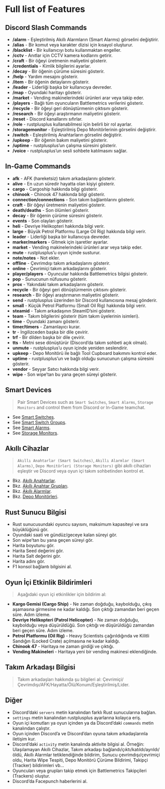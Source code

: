 # Full list of Features

## Discord Slash Commands
- **/alarm** - Eşleştirilmiş Akıllı Alarmların (Smart Alarms) görselini değiştirir.
- **/alias** - Bir komut veya karakter dizisi için kısayol oluşturur.
- **/blacklist** - Bir kullanıcıyı botu kullanmaktan engeller.
- **/cctv** - Anıtlar için CCTV kamera kodlarını getirir.
- **/craft** - Bir öğeyi üretmenin maliyetini gösterir.
- **/credentials** - Kimlik bilgilerini ayarlar.
- **/decay** - Bir öğenin çürüme süresini gösterir.
- **/help** - Yardım mesajını gösterir.
- **/item** - Bir öğenin detaylarını gösterir.
- **/leader** - Liderliği başka bir kullanıcıya devreder.
- **/map** - Oyundaki haritayı gösterir.
- **/market** - Vending makinelerindeki ürünleri arar veya takip eder.
- **/players** - Bağlı tüm oyuncuların Battlemetrics verilerini gösterir.
- **/recycle** - Bir öğeyi geri dönüştürmenin çıktısını gösterir.
- **/research** - Bir öğeyi araştırmanın maliyetini gösterir.
- **/reset** - Discord kanallarını sıfırlar.
- **/role** - rustplusplus kullanabilmesi için belirli bir rol ayarlar.
- **/storagemonitor** - Eşleştirilmiş Depo Monitörlerinin görselini değiştirir.
- **/switch** - Eşleştirilmiş Anahtarların görselini değiştirir.
- **/upkeep** - Bir öğenin bakım maliyetini gösterir.
- **/uptime** - rustplusplus’un çalışma süresini gösterir.
- **/voice** - rustplusplus’un sesli sohbete katılmasını sağlar.

## In-Game Commands
- **afk** - AFK (hareketsiz) takım arkadaşlarını gösterir.
- **alive** - En uzun süredir hayatta olan kişiyi gösterir.
- **cargo** - Cargoship hakkında bilgi gösterir.
- **chinook** - Chinook 47 hakkında bilgi gösterir.
- **connection/connections** - Son takım bağlantılarını gösterir.
- **craft** - Bir öğeyi üretmenin maliyetini gösterir.
- **death/deaths** - Son ölümleri gösterir.
- **decay** - Bir öğenin çürüme süresini gösterir.
- **events** - Son olayları gösterir.
- **heli** - Devriye Helikopteri hakkında bilgi verir.
- **large** - Büyük Petrol Platformu (Large Oil Rig) hakkında bilgi verir.
- **leader** - Liderliği başka bir kullanıcıya devreder.
- **marker/markers** - Gitmek için işaretler ayarlar.
- **market** - Vending makinelerindeki ürünleri arar veya takip eder.
- **mute** - rustplusplus’u oyun içinde susturur.
- **note/notes** - Not ekler.
- **offline** - Çevrimdışı takım arkadaşlarını gösterir.
- **online** - Çevrimiçi takım arkadaşlarını gösterir.
- **player/players** - Oyuncular hakkında Battlemetrics bilgisi gösterir.
- **pop** - Sunucunun nüfusunu gösterir.
- **prox** - Yakındaki takım arkadaşlarını gösterir.
- **recycle** - Bir öğeyi geri dönüştürmenin çıktısını gösterir.
- **research** - Bir öğeyi araştırmanın maliyetini gösterir.
- **send** - rustplusplus üzerinden bir Discord kullanıcısına mesaj gönderir.
- **small** - Küçük Petrol Platformu (Small Oil Rig) hakkında bilgi verir.
- **steamid** - Takım arkadaşının SteamID’sini gösterir.
- **team** - Takım bilgilerini gösterir (tüm takım üyelerinin isimleri).
- **time** - Oyundaki zamanı gösterir.
- **timer/timers** - Zamanlayıcı kurar.
- **tr** - İngilizceden başka bir dile çevirir.
- **trf** - Bir dilden başka bir dile çevirir.
- **tts** - Metni sese dönüştürür (Discord’da takım sohbeti açık olmalı).
- **unmute** - rustplusplus’u oyun içinde yeniden seslendirir.
- **upkeep** - Depo Monitörü ile bağlı Tool Cupboard bakımını kontrol eder.
- **uptime** - rustplusplus’un ve bağlı olduğu sunucunun çalışma süresini gösterir.
- **vendor** - Seyyar Satıcı hakkında bilgi verir.
- **wipe** - Son wipe’tan bu yana geçen süreyi gösterir.


## Smart Devices
> Pair Smart Devices such as `Smart Switches`, `Smart Alarms`, `Storage Monitors` and control them from Discord or In-Game teamchat.

- See [Smart Switches](smart_devices.md#smart-switches).
- See [Smart Switch Groups](smart_devices.md#smart-switch-groups).
- See [Smart Alarms](smart_devices.md#smart-alarms).
- See [Storage Monitors](smart_devices.md#storage-monitors).


## Akıllı Cihazlar
> `Akıllı Anahtarlar (Smart Switches)`, `Akıllı Alarmlar (Smart Alarms)`, `Depo Monitörleri (Storage Monitors)` gibi akıllı cihazları eşleştir ve Discord veya oyun içi takım sohbetinden kontrol et.

- Bkz. [Akıllı Anahtarlar](smart_devices.md#smart-switches).
- Bkz. [Akıllı Anahtar Grupları](smart_devices.md#smart-switch-groups).
- Bkz. [Akıllı Alarmlar](smart_devices.md#smart-alarms).
- Bkz. [Depo Monitörleri](smart_devices.md#storage-monitors).


## Rust Sunucu Bilgisi
- Rust sunucusundaki oyuncu sayısını, maksimum kapasiteyi ve sıra büyüklüğünü gör.
- Oyundaki saati ve gündüz/geceye kalan süreyi gör.
- Son wipe’tan bu yana geçen süreyi gör.
- Harita boyutunu gör.
- Harita Seed değerini gör.
- Harita Salt değerini gör.
- Harita adını gör.
- F1 konsol bağlantı bilgisini al.

## Oyun İçi Etkinlik Bildirimleri
> Aşağıdaki oyun içi etkinlikler için bildirim al:
- **Kargo Gemisi (Cargo Ship)** - Ne zaman doğduğu, kaybolduğu, çıkış aşamasına girmesine ne kadar kaldığı. Son çıktığı zamandan beri geçen süre. Adım izleme.
- **Devriye Helikopteri (Patrol Helicopter)** - Ne zaman doğduğu, kaybolduğu veya düşürüldüğü. Son çıktığı ve düşürüldüğü zamandan beri geçen süre. Adım izleme.
- **Petrol Platformu (Oil Rig)** - Heavy Scientists çağırıldığında ve Kilitli Sandığın (Locked Crate) açılmasına ne kadar kaldığı.
- **Chinook 47** - Haritaya ne zaman girdiği ve çıktığı.
- **Vending Makineleri** - Haritaya yeni bir vending makinesi eklendiğinde.

## Takım Arkadaşı Bilgisi
> Takım arkadaşları hakkında şu bilgileri al: Çevrimiçi/Çevrimdışı/AFK/Hayatta/Ölü/Konum/Eşleştirilmiş/Lider.

## Diğer
- Discord’daki `servers` metin kanalından farklı Rust sunucularına bağlan.
- `settings` metin kanalından rustplusplus ayarlarına kolayca eriş.
- Oyun içi komutları ya oyun içinden ya da Discord’daki `commands` metin kanalından çalıştır.
- Oyun içinden Discord’a ve Discord’dan oyuna takım arkadaşlarınla iletişim kur.
- Discord’daki `activity` metin kanalında aktivite bilgisi al. Örneğin: Ulaşılamayan Akıllı Cihazlar, Takım arkadaşı bağlandı/çıktı/katıldı/ayrıldı/öldü, Akıllı Alarmlar tetiklendiğinde bildirim, Sunucu çevrimdışı/çevrimiçi oldu, Harita Wipe Tespiti, Depo Monitörü Çürüme Bildirimi, Takipçi (Tracker) bildirimleri vb...
- Oyuncuları veya grupları takip etmek için Battlemetrics Takipçileri (Trackers) oluştur.
- Discord’da Facepunch haberlerini al.

